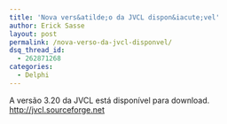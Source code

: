 ```yaml
---
title: 'Nova vers&atilde;o da JVCL dispon&iacute;vel'
author: Erick Sasse
layout: post
permalink: /nova-verso-da-jvcl-disponvel/
dsq_thread_id:
  - 262871268
categories:
  - Delphi
---
```

A vers&atilde;o 3.20 da JVCL est&aacute; dispon&iacute;vel para download.  
<http://jvcl.sourceforge.net>